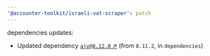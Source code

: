 ```yaml
---
'@accounter-toolkit/israeli-vat-scraper': patch
---
```


dependencies updates:

- Updated dependency [`ajv@8.12.0` ↗︎](https://www.npmjs.com/package/ajv/v/8.12.0) (from `8.11.2`,
  in `dependencies`)
